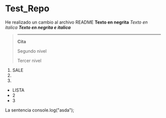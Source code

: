 # Test_Repo
He realizado un cambio al archivo README
**Texto en negrita**
*Texto en italica*
**_Texto en negrita e italica_**

> ---
> **Cita** 
>
> Segundo nivel
>
> Tercer nivel

1. SALE
2.
3. 

- LISTA
- 2
- 3

La sentencia console.log("asda");

